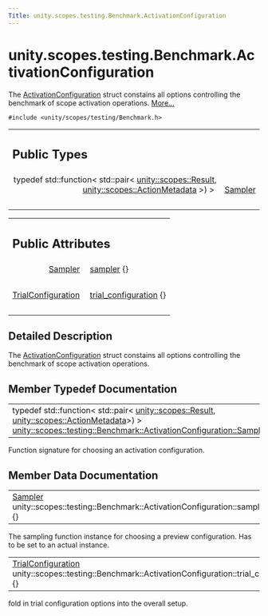 ```yaml
---
Title: unity.scopes.testing.Benchmark.ActivationConfiguration
---
```


# unity.scopes.testing.Benchmark.ActivationConfiguration

<p>The <a class="el" href="index.html" title="The ActivationConfiguration struct constains all options controlling the benchmark of scope activatio...">ActivationConfiguration</a> struct constains all options controlling the benchmark of scope activation operations.  
<a href="#details">More...</a></p>
<p><code>#include &lt;unity/scopes/testing/Benchmark.h&gt;</code></p>
<table class="memberdecls">
<tr class="heading"><td colspan="2"><h2 class="groupheader">
Public Types</h2></td></tr>
<tr class="memitem:ad9b338829ebd254c9beccfb866e2a7e4"><td class="memItemLeft" align="right" valign="top">typedef std::function&lt; std::pair&lt; <a class="el" href="unity.scopes.Result.md">unity::scopes::Result</a>, <a class="el" href="unity.scopes.ActionMetadata.md">unity::scopes::ActionMetadata</a> &gt;) &gt;&#160;</td><td class="memItemRight" valign="bottom"><a class="el" href="#ad9b338829ebd254c9beccfb866e2a7e4">Sampler</a></td></tr>
<tr class="separator:ad9b338829ebd254c9beccfb866e2a7e4"><td class="memSeparator" colspan="2">&#160;</td></tr>
</table><table class="memberdecls">
<tr class="heading"><td colspan="2"><h2 class="groupheader">
Public Attributes</h2></td></tr>
<tr class="memitem:a364c411f10d9f217b01f55f7167e89cd"><td class="memItemLeft" align="right" valign="top"><a class="el" href="#ad9b338829ebd254c9beccfb866e2a7e4">Sampler</a>&#160;</td><td class="memItemRight" valign="bottom"><a class="el" href="#a364c411f10d9f217b01f55f7167e89cd">sampler</a> {}</td></tr>
<tr class="separator:a364c411f10d9f217b01f55f7167e89cd"><td class="memSeparator" colspan="2">&#160;</td></tr>
<tr class="memitem:a1f65dd91e904c04041e47507389a44bb"><td class="memItemLeft" align="right" valign="top"><a class="el" href="unity.scopes.testing.Benchmark.TrialConfiguration.md">TrialConfiguration</a>&#160;</td><td class="memItemRight" valign="bottom"><a class="el" href="#a1f65dd91e904c04041e47507389a44bb">trial_configuration</a> {}</td></tr>
<tr class="separator:a1f65dd91e904c04041e47507389a44bb"><td class="memSeparator" colspan="2">&#160;</td></tr>
</table>
<a name="details" id="details"></a><h2 class="groupheader">Detailed Description</h2>
<p>The <a class="el" href="index.html" title="The ActivationConfiguration struct constains all options controlling the benchmark of scope activatio...">ActivationConfiguration</a> struct constains all options controlling the benchmark of scope activation operations. </p>
<h2 class="groupheader">Member Typedef Documentation</h2>
<table class="memname">
<tr>
<td class="memname">typedef std::function&lt; std::pair&lt; <a class="el" href="unity.scopes.Result.md">unity::scopes::Result</a>, <a class="el" href="unity.scopes.ActionMetadata.md">unity::scopes::ActionMetadata</a>&gt;) &gt; <a class="el" href="#ad9b338829ebd254c9beccfb866e2a7e4">unity::scopes::testing::Benchmark::ActivationConfiguration::Sampler</a></td>
</tr>
</table>
<p>Function signature for choosing an activation configuration. </p>
<h2 class="groupheader">Member Data Documentation</h2>
<table class="memname">
<tr>
<td class="memname"><a class="el" href="#ad9b338829ebd254c9beccfb866e2a7e4">Sampler</a> unity::scopes::testing::Benchmark::ActivationConfiguration::sampler {}</td>
</tr>
</table>
<p>The sampling function instance for choosing a preview configuration. Has to be set to an actual instance. </p>
<table class="memname">
<tr>
<td class="memname"><a class="el" href="unity.scopes.testing.Benchmark.TrialConfiguration.md">TrialConfiguration</a> unity::scopes::testing::Benchmark::ActivationConfiguration::trial_configuration {}</td>
</tr>
</table>
<p>fold in trial configuration options into the overall setup. </p>
